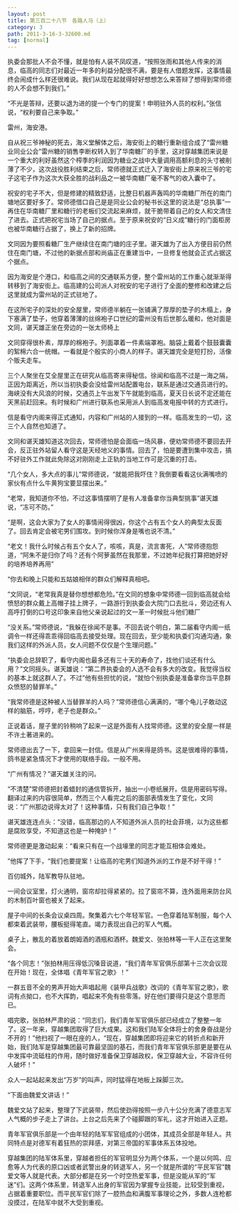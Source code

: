 ```yaml
---
layout: post
title: 第三百二十八节　各路人马（上）
category: 3
path: 2011-3-16-3-32600.md
tag: [normal]
---
```


执委会那批人不会不懂，就是怕有人装不凤叹道，“按照张雨和其他人传来的消息，临高的同志们对最近一年多的利益分配很不满，要是有人借题发挥，这事情最终会闹成什么样还很难说。我们从现在起就得好好想想怎么来答辩了想得到常师德的人不会想不到我们。”

“不光是答辩，还要以退为进的提一个专门的提案！申明驻外人员的权利。”张信说，“权利要自己来争取。”

雷州，海安港。

自从祝三爷神秘的死去，海义堂解体之后，海安街上的糖行重新组合成了“雷州糖业同业公会”雷州糖的销售李断权转入到了华南糖厂的手里，这对穿越集团来说是一个重大的利好虽然这个榨季的利润因为糖业之战中大量调用高额利息的头寸被削薄了不少，这次战役胜利结束之后，常师德就正式迁入了海安街上原来祝三爷的宅子这宅子作为这次大获全胜的战利品之一被华南糖厂毫不客气的收入囊中了。

祝安的宅子不大，但是修建的精致舒适，比整日机器声轰鸣的华南糖厂所在的南门塘地区要好多了。常师德借口自己是是同业公会的秘书长这里的说法是“总执事”一再住在华南糖厂里和糖行的老板们交流起来麻烦，就干脆带着自己的女人和文清住了进去。正式把祝宅当场了自己的据点。至于原来祝安的“日义成”糖行的门面柜房也被华南糖行占据了，换上了新的招牌。

文同因为要照看糖厂生产继续住在南门塘的庄子里。谌天雄为了出入方便目前仍然住在南门塘，不过他的新据点部和尚庙正在重建当中，一旦修复他就会正式占据这个据点。

因为海安是个港口，和临高之间的交通联系方便，整个雷州站的工作重心就渐渐得转移到了海安街上。临高建的公司派人对祝安的宅子进行了全面的整修和改建之后这里就成为雷州站的正式驻地了。

在这所宅子的深处的安全屋里，常师德半躺在一张铺满了厚厚的垫子的木榻上，身下塞满了垫子，他穿着薄薄的丝绵袍子口世纪的雷州没有后世那么暖和，他对面是文同，谌天雄正坐在旁边的一张太师椅上

文同穿得很朴素，厚厚的棉袍子。列面罩着一件素端罩袍。脑袋上戴着个鼓鼓囊囊的絮棉六合一统帽。一看就是个殷实的小商人的样子。谌天雄完全是短打扮，活像个贩夫走车。

三个人聚坐在艾全屋里正在研究从临高寄来得秘信。徐闻和临高不过是一海之隔，正因为距离近，所以当初执委会没给雷州站配置电台，联系是通过交通员进行的。海峡没有大风浪的时候，交通员上午出发下午就能到临高，夏天日长说不定还能在天黑前赶回来。有时候和广州进行联系也采用派人到临高发电报中转的方式进行。

信是看守内阁来得正式通知，内容和广州站的人接到的一样。临高发生的一切，这三个人自然也知道了。

文同和谌天雄知道这次回去，常师德怕是会面临一场风暴，便劝常师德不要回去开会，反正驻外站留人看守这是天经地义的事情。回去了，怕是要遭到集中攻击，搞不好驻外工作就此免除这对刚刚走上正轨的当地工作可是沉重的打击。

“几个女人，多大点的事儿”常师德说，“就能把我吓住？我倒要看看这伙满嘴喷的家伙有点什么牛黄狗宝要显摆出来。”

“老常，我知道你不怕，不过这事情摆明了是有人准备拿你当典型挑事”谌天雄说，“冻可不防。”

“是啊，这会大家为了女人的事情闹得很凶，你这个占有五个女人的典型太反面了。回去肯定会被宅男们围攻。到时候你浑身是嘴也说不清。”

“老文！我什么时候占有五个女人了，咳咳，真是，流言害死，人”常师德抱怨道，“阿朱不是归你了吗？还有个阿萝虽然在我那里，不过她年纪我打算把她好好的培养培养再用”

“你去和晚上只能和五姑娘相伴的群众们解释真相吧。

”文同说，“老常我真是替你想想都危险。”在文同的想象中常师德一回到临高就会给愤怒的群众戴上高帽子挂上牌子，一路游行到执委会大院门口去批斗，旁边还有人高呼打倒的口号这印象来自他父亲说起过的文一革一时候批斗他们糖厂

“没关系。”常师德说，“我躲在徐闻不是事。不回去说个明白，第二届看守内阁一纸调令一样还得乖乖得回临高去接受处理。现在回去，至少能和执委们沟通沟通，象我们这样的外派人员，女人问题不仅仅是个生理问题。”

“执委会总辞职了，看守内阁也最多还有三十天的寿命了，找他们谈还有什么用？”文同摇头。谌天雄说：“第二界执委会的人选不会有多大的改变。我觉得当权的基本上就这群人了。不过”他有些担忧的说，“就怕个别执委是准备拿你当平息群众愤怒的替罪羊。”

“我常师德是这种被人当替罪羊的人吗？”常师德信心满满的，“哪个龟儿子敢动这样的脑筋，哼哼，老子也是群众。”

正说着话，屋子里的铃稍响了起来一这是外面有人找常师德。这里的安全屋一样是不许土著进来的。

常师德出去了一下，拿回来一封信。信是从广州来得是鸽书。这是很难得的事情，鸽书是紧急情况下才使用的联络手段。一般不用。

“广州有情况？”谌天雄关注的问。

“不清楚”常师德把封着蜡封的通信管拆开，抽出一小卷纸展开。信是用密码写得。翻译过来的内容很简单，然而三个人看完之后的面部表情发生了变化，文同说：“广州那边说得太对了！这种事情，只有我们自己争取！”

谌天雄连连点头：“没错，临高那边的人不知道外派人员的社会菲境，以为这些都是腐败享受，不知道这也是一种掩护！”

常师德更是激动起来：“看来只有在一个战壕里的同志才能互相体会难处。

”他挥了下手，“我们也要提案！让临高的宅男们知道外派的工作是不好干得！”

百仞城外，陆军教导队驻地。

一间会议室里，灯火通明，窗帘却拉得紧紧的。拉了窗帘不算，连外面用来防台风的木制百叶窗也被关了起来。

屋子中间的长条会议桌四周。聚集着六七个年轻军官。一色穿着陆军制服，每个人都束着武装带，腰板挺得笔直。竭力表现出自己的军人气概。

桌子上，散乱的着放着朗姆酒的酒瓶和酒杯。魏爱文、张拍林等一干人正在这里聚会。

“各个同志！”张拍林用压得低沉嗓音说道，“我们青年军官俱乐部第十三次会议现在开始！现在，全体唱《青年军官之歌》！”

一群五音不全的男声开始大声唱起用《装甲兵战歌》改词的《青年军官之歌》，歌词有点拗口，也不大挥韵，唱起来不免有些零落。好在他们要得只是这个意思而已。

唱完歌，张拍林严肃的说：“同志们，我们青年军官俱乐部已经成立了整整一年了。这一年来，穿越集团取得了巨大成果。这和我们陆军全体将士的舍身奋战是分不开的！”他扫视了一眼在座的人，“现在，穿越集团即将迎来它的转折点和新开始，我们陆军是穿越集团最可靠最坚固的基石，而我们青年军官俱乐部更是要在从中发挥中流砥柱的作用，随时做好准备保卫穿越政权，保卫穿越大业，不容许任何人破坏！”

众人一起站起来发出“万岁”的叫声，同时猛得在地板上跺脚三次。

“下面由魏爱文讲话！”

魏爱文站了起来，整理了下武装带，然后使劲得按照一步八十公分充满了德意志军人气概的步子走上了讲台。上台之后先来了个碰脚跟的军礼，这才开始进入正题。

青年军官俱乐部是一个由年轻的陆军军官组成的小团体，其成员全部是年轻人。共同特点是对德军有着狂热的崇拜感，对第三帝国的军事体系五体投地。

穿越集团的陆军体系里，穿越者担任的军官明显分为两个体系，一个是以何鸣、应愈等人为代表的原口凶或者武警出身的转退军人，另一个就是所谓的“平民军官”魏爱文等人就是代表。大部分都是在另一个时空热爱军事，但是没能从军的“军迷”们。这两个体系里，转退军人出身的军官因为掌握专业技能，比较受到重视，占据着重要职位。而平民军官们除了一腔热血和满腹军事理论之外，多数人连枪都没摸过，在陆军中就不大受到重视。